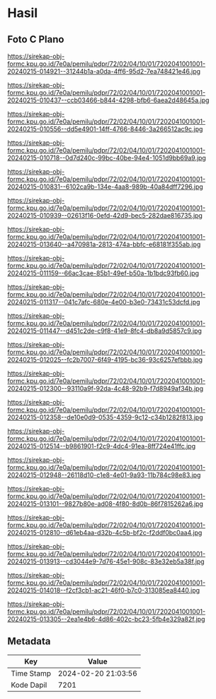 # Hasil

## Foto C Plano

https://sirekap-obj-formc.kpu.go.id/7e0a/pemilu/pdpr/72/02/04/10/01/7202041001001-20240215-014921--31244b1a-a0da-4ff6-95d2-7ea748421e46.jpg

https://sirekap-obj-formc.kpu.go.id/7e0a/pemilu/pdpr/72/02/04/10/01/7202041001001-20240215-010437--ccb03466-b844-4298-bfb6-6aea2d48645a.jpg

https://sirekap-obj-formc.kpu.go.id/7e0a/pemilu/pdpr/72/02/04/10/01/7202041001001-20240215-010556--dd5e4901-14ff-4766-8446-3a266512ac9c.jpg

https://sirekap-obj-formc.kpu.go.id/7e0a/pemilu/pdpr/72/02/04/10/01/7202041001001-20240215-010718--0d7d240c-99bc-40be-94e4-1051d9bb69a9.jpg

https://sirekap-obj-formc.kpu.go.id/7e0a/pemilu/pdpr/72/02/04/10/01/7202041001001-20240215-010831--6102ca9b-134e-4aa8-989b-40a84dff7296.jpg

https://sirekap-obj-formc.kpu.go.id/7e0a/pemilu/pdpr/72/02/04/10/01/7202041001001-20240215-010939--02613f16-0efd-42d9-bec5-282dae816735.jpg

https://sirekap-obj-formc.kpu.go.id/7e0a/pemilu/pdpr/72/02/04/10/01/7202041001001-20240215-013640--a470981a-2813-474a-bbfc-e68181f355ab.jpg

https://sirekap-obj-formc.kpu.go.id/7e0a/pemilu/pdpr/72/02/04/10/01/7202041001001-20240215-011159--66ac3cae-85b1-49ef-b50a-1b1bdc93fb60.jpg

https://sirekap-obj-formc.kpu.go.id/7e0a/pemilu/pdpr/72/02/04/10/01/7202041001001-20240215-011317--041c7afc-680e-4e00-b3e0-73431c53dcfd.jpg

https://sirekap-obj-formc.kpu.go.id/7e0a/pemilu/pdpr/72/02/04/10/01/7202041001001-20240215-011447--d451c2de-c9f8-41e9-8fc4-db8a9d5857c9.jpg

https://sirekap-obj-formc.kpu.go.id/7e0a/pemilu/pdpr/72/02/04/10/01/7202041001001-20240215-012025--fc2b7007-6f49-4195-bc36-93c6257efbbb.jpg

https://sirekap-obj-formc.kpu.go.id/7e0a/pemilu/pdpr/72/02/04/10/01/7202041001001-20240215-012300--93110a9f-92da-4c48-92b9-f7d8949af34b.jpg

https://sirekap-obj-formc.kpu.go.id/7e0a/pemilu/pdpr/72/02/04/10/01/7202041001001-20240215-012358--de10e0d9-0535-4359-9c12-c34b1282f813.jpg

https://sirekap-obj-formc.kpu.go.id/7e0a/pemilu/pdpr/72/02/04/10/01/7202041001001-20240215-012514--b9861901-f2c9-4dc4-91ea-8ff724e41ffc.jpg

https://sirekap-obj-formc.kpu.go.id/7e0a/pemilu/pdpr/72/02/04/10/01/7202041001001-20240215-012948--26118d10-c1e8-4e01-9a93-11b784c98e83.jpg

https://sirekap-obj-formc.kpu.go.id/7e0a/pemilu/pdpr/72/02/04/10/01/7202041001001-20240215-013101--9827b80e-ad08-4f80-8d0b-86f7815262a6.jpg

https://sirekap-obj-formc.kpu.go.id/7e0a/pemilu/pdpr/72/02/04/10/01/7202041001001-20240215-012810--d61eb4aa-d32b-4c5b-bf2c-f2ddf0bc0aa4.jpg

https://sirekap-obj-formc.kpu.go.id/7e0a/pemilu/pdpr/72/02/04/10/01/7202041001001-20240215-013913--cd3044e9-7d76-45e1-908c-83e32eb5a38f.jpg

https://sirekap-obj-formc.kpu.go.id/7e0a/pemilu/pdpr/72/02/04/10/01/7202041001001-20240215-014018--f2cf3cb1-ac21-46f0-b7c0-313085ea8440.jpg

https://sirekap-obj-formc.kpu.go.id/7e0a/pemilu/pdpr/72/02/04/10/01/7202041001001-20240215-013305--2ea1e4b6-4d86-402c-bc23-5fb4e329a82f.jpg


## Metadata

| Key        | Value               |
| ---------- | ------------------- |
| Time Stamp | 2024-02-20 21:03:56 |
| Kode Dapil | 7201                |



